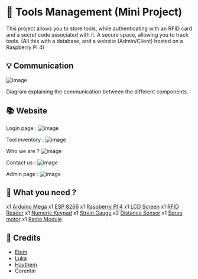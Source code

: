 # 🔨 Tools Management (Mini Project)
This project allows you to store tools, while authenticating with an RFID card and a secret code associated with it.
A secure space, allowing you to track tools.
(All this with a database, and a website (Admin/Client) hosted on a Raspberry PI 4)

## 💡 Communication

![image](https://github.com/user-attachments/assets/750500a0-4993-41d6-9772-5698fab2ef6e)

Diagram explaining the communication between the different components.

## 📚 Website

Login page : 
![image](https://github.com/user-attachments/assets/106a69d4-da4e-43e0-beb8-8ec632f5df83)

Tool inventory :
![image](https://github.com/user-attachments/assets/199e07bf-1be7-4264-8547-9e553472700f)

Who we are ?
![image](https://github.com/user-attachments/assets/b835a0ba-a306-4965-ac4b-bf5408a263c7)

Contact us :
![image](https://github.com/user-attachments/assets/d360fd57-55ca-45e0-996a-69505d1345c3)

Admin page :
![image](https://github.com/user-attachments/assets/995131c6-9544-44a0-bb59-96b8ec13cbbf)

## 🧱 What you need ?

x1 [Arduino Mega](https://store.arduino.cc/en-fr/products/arduino-mega-2560-rev3?srsltid=AfmBOoqeIRDclvCZ3mwuGdxvQDUXng6BXxADsGaxNTZuQdYlJLhAzPdk)
x1 [ESP 8266](https://www.amazon.com/ESP8266/s?k=ESP8266)
x1 [Raspberry PI 4](https://www.raspberrypi.com/products/raspberry-pi-4-model-b/)
x1 [LCD Screen](https://www.amazon.com/Hosyond-Display-Module-Arduino-Raspberry/dp/B0BWTFN9WF/ref=sr_1_2?dib=eyJ2IjoiMSJ9.P_lTWJsjIDz-81FdySnI8FwjinWYJvFITA9aW3c6wtfUaBFQrqY9xYwa3UsLiAjfZcfsvin2dn6wyT8ujtS9jHQXw_zgMpGy9UXwAgUYUAKQI2wjzy8z6RG6qf6e-Oij3YPzRtycqiQryBzFGlIjy4mjY2CzYwi8cHsFRaWxWfMb9yf9V85_clo4LBhb6GH8RpF0mKqYgbxlDLOMNaeJa841vwmyCOboQE150M8BGx0.3_BMqU-zxmyFR3fw8FV4OffVigO475STaKJ65YPwwhI&dib_tag=se&keywords=LCD%2BDisplay&qid=1734679378&sr=8-2&th=1)
x1 [RFID Reader](https://www.amazon.fr/AZDelivery-lecteur-Arduino-Raspberry-d%C3%A9marrage/dp/B01M28JAAZ/ref=asc_df_B01M28JAAZ?mcid=f16ef019fd76329386aff45d9006eaa8&tag=googshopfr-21&linkCode=df0&hvadid=701664279035&hvpos=&hvnetw=g&hvrand=15333215830551209119&hvpone=&hvptwo=&hvqmt=&hvdev=c&hvdvcmdl=&hvlocint=&hvlocphy=9196967&hvtargid=pla-601826090110&psc=1&gad_source=1)
x1 [Numeric Keypad](https://www.amazon.fr/DollaTek-Universial-Touches-Clavier-Arduino/dp/B07DK57KVM/ref=asc_df_B07DK57KVM?mcid=e714aa90167d3fd6888ee74a40d68924&tag=googshopfr-21&linkCode=df0&hvadid=701590676807&hvpos=&hvnetw=g&hvrand=5979819135847984682&hvpone=&hvptwo=&hvqmt=&hvdev=c&hvdvcmdl=&hvlocint=&hvlocphy=9196967&hvtargid=pla-1322106490698&psc=1&gad_source=1)
x1 [Strain Gauge](https://www.gotronic.fr/art-capteur-de-force-1-kg-ampli-hx711-01-34888.htm?gad_source=1&gclid=CjwKCAiApY-7BhBjEiwAQMrrEdG4XzUkz8ARNyx1iYuEfVfWf_tM-cTn4DeiUB6oj3uVO4QsWbbsgBoCACwQAvD_BwE)
x2 [Distance Sensor](https://www.otronic.nl/fr/capteur-de-distance-a-ultrasons-hc-sr04.html?source=googlebase&gad_source=1&gclid=CjwKCAiApY-7BhBjEiwAQMrrEQoAE9Rq1o442hV21PNTCDdkEVVGzD38iQaJcNAdQcjmLMB16dpsaRoCdcsQAvD_BwE)
x1 [Servo motor](https://www.amazon.fr/AZDelivery-compatible-H%C3%A9licopt%C3%A8re-Raspberry-Incluant/dp/B07CZ42862/ref=asc_df_B07CZ42862?mcid=241ba1a94422311b8ab6e017f4b253a5&tag=googshopfr-21&linkCode=df0&hvadid=701482302360&hvpos=&hvnetw=g&hvrand=15806183857990792006&hvpone=&hvptwo=&hvqmt=&hvdev=c&hvdvcmdl=&hvlocint=&hvlocphy=9196967&hvtargid=pla-828702003009&gad_source=1&th=1)
x1 [Radio Module](https://fr.aliexpress.com/item/1005006126995090.html?src=google&pdp_npi=4%40dis%21EUR%212.29%212.29%21%21%21%21%21%40%2112000035876627716%21ppc%21%21%21&src=google&albch=shopping&acnt=248-630-5778&slnk=&plac=&mtctp=&albbt=Google_7_shopping&gclsrc=aw.ds&albagn=888888&ds_e_adid=&ds_e_matchtype=&ds_e_device=c&ds_e_network=x&ds_e_product_group_id=&ds_e_product_id=fr1005006126995090&ds_e_product_merchant_id=107807731&ds_e_product_country=FR&ds_e_product_language=fr&ds_e_product_channel=online&ds_e_product_store_id=&ds_url_v=2&albcp=20180143335&albag=&isSmbAutoCall=false&needSmbHouyi=false&gad_source=1&gclid=CjwKCAiApY-7BhBjEiwAQMrrEc9jQDa8so44ax3WEAuZGbLwEGow79kOMg77PSJYdH_8tuH8I8sZ4hoCorQQAvD_BwE&aff_fcid=56c4a135e64b4952bbc439faccdb87eb-1734679787803-09550-UneMJZVf&aff_fsk=UneMJZVf&aff_platform=aaf&sk=UneMJZVf&aff_trace_key=56c4a135e64b4952bbc439faccdb87eb-1734679787803-09550-UneMJZVf&terminal_id=50a7e5f4c92d4737949521440f8bdc1e&afSmartRedirect=n)


## 📧 Credits
* [Etem](https://github.com/Etem-Source)
* [Luka](https://github.com/Luka-Pereira)
* [Haythem](https://github.com/Haythemchet)
* Corentin
